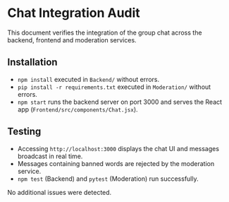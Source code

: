 # Chat Integration Audit

This document verifies the integration of the group chat across the backend, frontend and moderation services.

## Installation
- `npm install` executed in `Backend/` without errors.
- `pip install -r requirements.txt` executed in `Moderation/` without errors.
- `npm start` runs the backend server on port 3000 and serves the React app (`Frontend/src/components/Chat.jsx`).

## Testing
- Accessing `http://localhost:3000` displays the chat UI and messages broadcast in real time.
- Messages containing banned words are rejected by the moderation service.
- `npm test` (Backend) and `pytest` (Moderation) run successfully.

No additional issues were detected.
